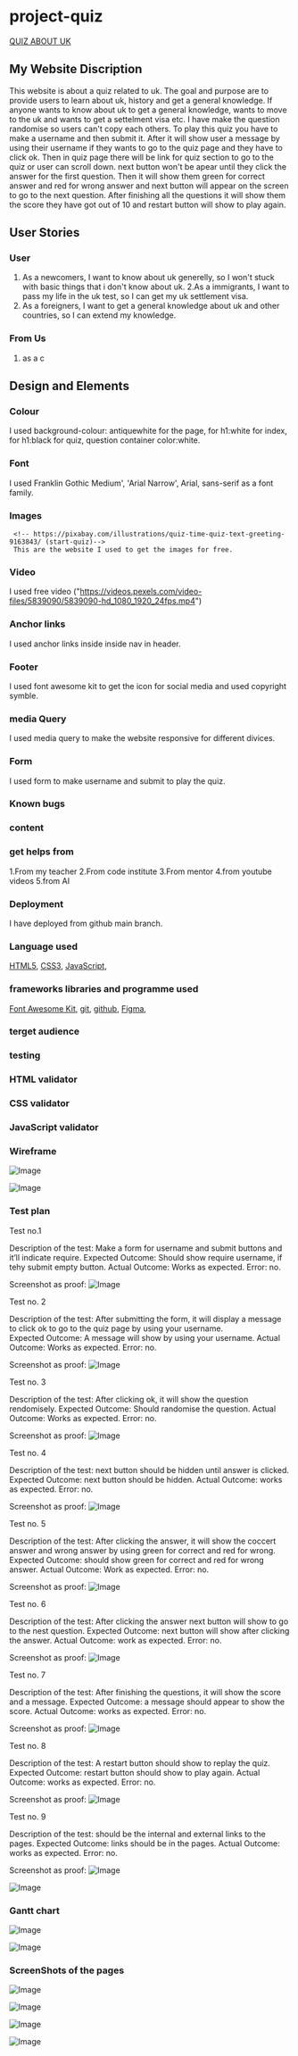 # project-quiz
[QUIZ ABOUT UK](https://8000-sultanaakth-projectquiz-8kyexnqw14y.ws.codeinstitute-ide.net)

## My Website Discription
This website is about a quiz related to uk. The goal and purpose are to provide users to learn about uk, history and get a general knowledge. If anyone wants to know about uk to get a general knowledge, wants to move to the uk and wants to get a settelment visa etc. I have make the question randomise so users can't copy each others. To play this quiz you have to make a username and then submit it. After it will show user a message by using their username if they wants to go to the quiz page and they have to click ok. Then in quiz page there will be link for quiz section to go to the  quiz or user can scroll down. next button won't be apear until they click the answer for the first question. Then it will show them green for correct answer and red for wrong answer and next button will appear on the screen to go to the next question. After finishing all the questions it will show them the score they have got out of 10 and restart button will show to play again.

## User Stories
### User
1. As a newcomers, I want to know about uk generelly, so I won't stuck with basic things that i don't know about uk.
2.As a immigrants, I want to pass my life in the uk test, so I can get my uk settlement visa.
3. As a foreigners, I want to get a general knowledge about uk and other countries, so I can extend my knowledge.
### From Us
1. as a c


## Design and Elements

### Colour
I used background-colour: antiquewhite for the page, for h1:white for index, for h1:black for quiz, question container color:white.
### Font
I used Franklin Gothic Medium', 'Arial Narrow', Arial, sans-serif as a font family.
### Images
<!-- https://pixabay.com/illustrations/question-mark-green-background-5949781/ (question)-->
     <!-- https://pixabay.com/illustrations/quiz-time-quiz-text-greeting-9163843/ (start-quiz)-->
     This are the website I used to get the images for free.
### Video
I used free video ("https://videos.pexels.com/video-files/5839090/5839090-hd_1080_1920_24fps.mp4")
### Anchor links
I used anchor links inside inside nav in header.
### Footer
I used font awesome kit to get the icon for social media and used copyright symble.
### media Query
I used media query to make the website responsive for different divices.
### Form
I used form to make username and submit to play the quiz.
### Known bugs


### content


### get helps from
1.From my teacher
2.From code institute
3.From mentor
4.from youtube videos
5.from AI


### Deployment
I have deployed from github main branch.

### Language used
[HTML5](https://en.wikipedia.org/wiki/HTML5),
[CSS3](https://en.wikipedia.org/wiki/CSS3),
[JavaScript](https://en.wikipedia.org/wiki/JavaScript),

### frameworks libraries and programme used
[Font Awesome Kit](https://fontawesome.com/),
[git](https://git-scm.com/),
[github](https://github.com/),
[Figma](https://www.figma.com/),

### terget audience

### testing

### HTML validator

### CSS validator

### JavaScript validator


### Wireframe
![Image](https://github.com/user-attachments/assets/027e545d-d016-4cbd-8f2a-c700f4866b3c)

![Image](https://github.com/user-attachments/assets/6ea40126-6a18-4f60-82b2-4e1a26031f21)

### Test plan

Test no.1

Description of the test: Make a form for username and submit buttons and it’ll indicate require.
Expected Outcome: Should show require username, if tehy submit empty button.
Actual Outcome: Works as expected.
Error: no.

Screenshot as proof:
 ![Image](https://github.com/user-attachments/assets/809b95ff-0071-44dd-b043-d19e0c1aaee5)

Test no. 2

Description of the test: After submitting the form, it will display a message to click ok to go to the quiz page by using your username.  
Expected Outcome: A message will show by using your username. 
Actual Outcome: Works as expected.
Error: no.

Screenshot as proof:
 ![Image](https://github.com/user-attachments/assets/f07d0b76-24a2-46b7-92b7-226428aa3685)

Test no. 3

Description of the test: After clicking ok, it will show the question rendomisely. 
Expected Outcome: Should randomise the question.
Actual Outcome: Works as expected.
Error: no.

Screenshot as proof:
 ![Image](https://github.com/user-attachments/assets/0c728868-3e38-4fe3-9af3-77a857ef729d)
 
Test no. 4

Description of the test: next button should be hidden until answer is clicked.
Expected Outcome: next button should be hidden. 
Actual Outcome: works as expected. 
Error: no. 

Screenshot as proof:
 ![Image](https://github.com/user-attachments/assets/0c728868-3e38-4fe3-9af3-77a857ef729d)

 Test no. 5

Description of the test: After clicking the answer, it will show the coccert answer and wrong answer by using green for correct and red for wrong. 
Expected Outcome: should show green for correct and red for wrong answer. 
Actual Outcome: Work as expected.
Error: no. 

Screenshot as proof:
![Image](https://github.com/user-attachments/assets/0e81174d-522a-4871-ab15-56c318e8a692)

Test no. 6 

Description of the test: After clicking the answer next button will show to go to the nest question.
Expected Outcome: next button will show after clicking the answer.
Actual Outcome: work as expected.
Error: no. 

Screenshot as proof:
![Image](https://github.com/user-attachments/assets/0e81174d-522a-4871-ab15-56c318e8a692)

 Test no. 7

Description of the test: After finishing the questions, it will show the score and a message. 
Expected Outcome: a message should appear to show the score. 
Actual Outcome: works as expected. 
Error: no.

Screenshot as proof:
 ![Image](https://github.com/user-attachments/assets/27a05128-1490-4ef2-9372-96835a4f1aa9)

Test no. 8

Description of the test: A restart button should show to replay the quiz. 
Expected Outcome: restart button should show to play again.
Actual Outcome: works as expected. 
Error: no.

Screenshot as proof:
![Image](https://github.com/user-attachments/assets/27a05128-1490-4ef2-9372-96835a4f1aa9)

Test no. 9

Description of the test: should be the internal and external links to the pages. 
Expected Outcome: links should be in the pages.
Actual Outcome: works as expected. 
Error: no.

Screenshot as proof:
 ![Image](https://github.com/user-attachments/assets/a62ad005-f3df-4939-b3f9-9821e344bd30)

![Image](https://github.com/user-attachments/assets/c6b5f170-ca9f-487e-9271-ae45d76e347b)

### Gantt chart

![Image](https://github.com/user-attachments/assets/f9fa5c31-80b5-49c9-8c45-5161a7d6bbb9)

![Image](https://github.com/user-attachments/assets/d3fc0213-dab5-4dc1-9730-d10acd187d71)

### ScreenShots of the pages

![Image](https://github.com/user-attachments/assets/d54e9433-4965-4c66-9f3d-9d460f5e68c6)

![Image](https://github.com/user-attachments/assets/b4b4735c-5e98-4bb4-8be2-bb68fcabf656)

![Image](https://github.com/user-attachments/assets/c899059d-ced7-481f-b4a5-0e96983f089e)

![Image](https://github.com/user-attachments/assets/e752f1b9-525f-4a91-b835-fe6e0858788b)
